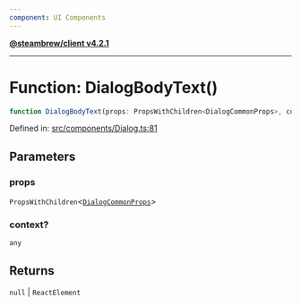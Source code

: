 ```yaml
---
component: UI Components
---
```


[**@steambrew/client v4.2.1**](../README.md)

***

# Function: DialogBodyText()

```ts
function DialogBodyText(props: PropsWithChildren<DialogCommonProps>, context?: any): null | ReactElement
```

Defined in: [src/components/Dialog.ts:81](https://github.com/SteamClientHomebrew/SDK/blob/main/typescript-packages/client/src/components/Dialog.ts#L81)

## Parameters

### props

`PropsWithChildren`\<[`DialogCommonProps`](../interfaces/DialogCommonProps.md)\>

### context?

`any`

## Returns

`null` \| `ReactElement`

